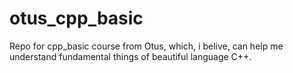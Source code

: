 # otus_cpp_basic

Repo for cpp_basic course from Otus, which, i belive, can help me understand fundamental things of beautiful language С++.
